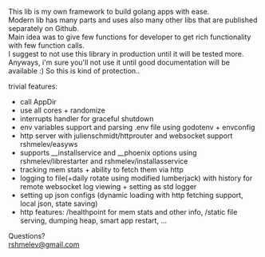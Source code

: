 This lib is my own framework to build golang apps with ease.   
Modern lib has many parts and uses also many other libs that are published separately on Github.   
Main idea was to give few functions for developer to get rich functionality with few function calls.    
I suggest to not use this library in production until it will be tested more.  
Anyways, i'm sure you'll not use it until good documentation will be available :) 
So this is kind of protection..  

trivial features:

- call AppDir
- use all cores + randomize
- interrupts handler for graceful shutdown
- env variables support and parsing .env file using godotenv + envconfig
- http server with julienschmidt/httprouter and websocket support rshmelev/easyws
- supports __installservice and __phoenix options using rshmelev/librestarter and rshmelev/installasservice
- tracking mem stats + ability to fetch them via http
- logging to file(+daily rotate using modified lumberjack)
  with history for remote websocket log viewing + setting as std logger
- setting up json configs (dynamic loading with http fetching support, local json, state saving)
- http features: /healthpoint for mem stats and other info, /static file serving,
  dumping heap, smart app restart, ...

Questions?   
rshmelev@gmail.com



